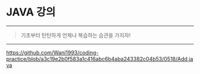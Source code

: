 # JAVA 강의
----------------------------------
> 기초부터 탄탄하게 
> 언제나 복습하는 습관을 가지자!
----------------------------------
https://github.com/Wani1993/coding-practice/blob/a3c19e2b0f583a1c416abc6b4aba243382c04b53/0518/Add.java

